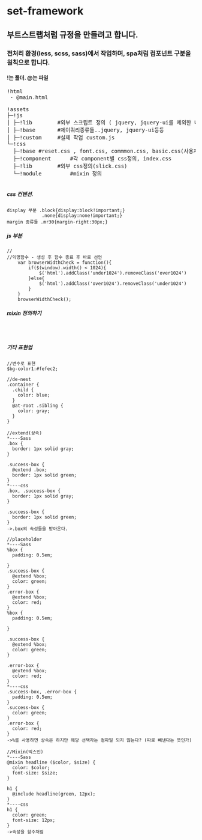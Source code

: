 # set-framework

## 부트스트랩처럼 규정을 만들려고 합니다. 

### 전처리 환경(less, scss, sass)에서 작업하며, spa처럼 컴포넌트 구분을 원칙으로 합니다. 

#### !는 폴더. @는 파일
<pre>
!html 
 - @main.html

!assets 
├─!js
│ ├─!lib		#외부 스크립트 정의 ( jquery, jquery-ui를 제외한 나머지)
│ ├─!base		#제이쿼리종류들..jquery, jquery-ui등등
│ ├─!custom		#실제 작업 custom.js
└─!css
  ├─!base #reset.css , font.css, commmon.css, basic.css(사용자정의 css mg:30px), index.css('다른 css들 @import');
  ├─!component		#각 component별 css정의, index.css
  ├─!lib		#외부 css정의(slick.css) 
  └─!module 		#mixin 정의

</pre>

##### css 컨벤션.
```
display 부분 .block{display:block!important;}
             .none{display:none!important;}
margin 종류들 .mr30{margin-right:30px;}

```
##### js 부분 
```
//
//익명함수 - 생성 후 함수 종료 후 바로 선언
    var browserWidthCheck = function(){
        if($(window).width() < 1024){
            $('html').addClass('under1024').removeClass('over1024')
        }else{
            $('html').addClass('over1024').removeClass('under1024')
        }
    }
    browserWidthCheck();

```


##### mixin 정의하기
```



```

##### 기타 표현법
```
//변수로 표현
$bg-color1:#fefec2;

//de-nest
.container {
  .child {
    color: blue;
  }
  @at-root .sibling {
    color: gray;
  }
}

//extend(상속)
*----Sass
.box {
  border: 1px solid gray;
}

.success-box {
  @extend .box;
  border: 1px solid green;
}
*----css
.box, .success-box {
  border: 1px solid gray;
}

.success-box {
  border: 1px solid green;
}
->.box의 속성들을 받아온다. 

//placeholder 
*----Sass
%box {
  padding: 0.5em;

}
.success-box {
  @extend %box;
  color: green;
}
.error-box {
  @extend %box;
  color: red;
}
%box {
  padding: 0.5em;

}

.success-box {
  @extend %box;
  color: green;
}

.error-box {
  @extend %box;
  color: red;
}
*----css
.success-box, .error-box {
  padding: 0.5em;
}
.success-box {
  color: green;
}
.error-box {
  color: red;
}
->%를 사용하면 상속은 하지만 해당 선택자는 컴파일 되지 않는다? (따로 빼낸다는 뜻인가)

//Mixin(믹스인)
*----Sass
@mixin headline ($color, $size) {
  color: $color;
  font-size: $size;
}

h1 {
  @include headline(green, 12px);
}
*----css
h1 {
  color: green;
  font-size: 12px;
}
->속성을 함수처럼 
```
